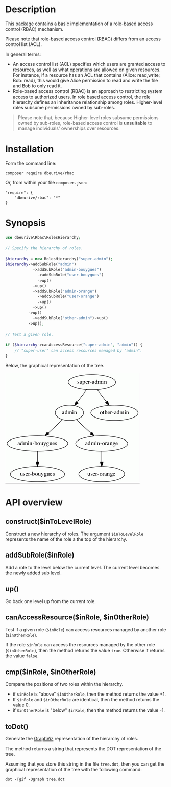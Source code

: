 # Description

This package contains a basic implementation of a role-based access control (RBAC) mechanism.

Please note that role-based access control (RBAC) differs from an access control list (ACL).

In general terms:

* An access control list (ACL) specifies which users are granted access to resources, as well as what operations are allowed on given resources.
  For instance, if a resource has an ACL that contains (Alice: read,write; Bob: read), this would give Alice permission to read and write the file and Bob to only read it.
* Role-based access control (RBAC) is an approach to restricting system access to authorized users.
  In role based access control, the role hierarchy defines an inheritance relationship among roles.
  Higher-level roles subsume permissions owned by sub-roles.

> Please note that, because Higher-level roles subsume permissions owned by sub-roles, role-based access control is **unsuitable** to manage individuals'
> ownerships over resources.

# Installation

Form the command line:

    composer require dbeurive/rbac
    
Or, from within your file `composer.json`:

    "require": {
        "dbeurive/rbac": "*"
    }

# Synopsis

```php
use dbeurive\Rbac\RolesHierarchy;

// Specify the hierarchy of roles.

$hierarchy = new RolesHierarchy("super-admin");
$hierarchy->addSubRole("admin")
            ->addSubRole("admin-bouygues")
              ->addSubRole("user-bouygues")
              ->up()
            ->up()
            ->addSubRole("admin-orange")
              ->addSubRole("user-orange")
              ->up()
            ->up()
          ->up()
            ->addSubRole("other-admin")->up()
          ->up();

// Test a given role.

if ($hierarchy->canAccessResource("super-admin", "admin")) {
    // "super-user" can access resources managed by "admin".
}
```

Below, the graphical representation of the tree.

![Example](https://github.com/dbeurive/rbac/blob/master/doc/example.gif)

# API overview

## construct($inToLevelRole)

Construct a new hierarchy of roles. The argument `$inToLevelRole` represents the name of the
role a the top of the hierarchy.

## addSubRole($inRole)

Add a role to the level below the current level. The current level becomes the newly added sub level.

## up()

Go back one level up from the current role.

## canAccessResource($inRole, $inOtherRole)

Test if a given role (`$inRole`) can access resources managed by another role (`$inOtherRole`).

If the role `$inRole` can access the resources managed by the other role (`$inOtherRole`), then the method
returns the value `true`. Otherwise it returns the value `false`.

## cmp($inRole, $inOtherRole)

Compare the positions of two roles within the hierarchy.

* if `$inRole` is "above" `$inOtherRole`, then the method returns the value +1.
* If `$inRole` and `$inOtherRole` are identical, then the method returns the value 0.
* if `$inOtherRole` is "below" `$inRole`, then the method returns the value -1.

## toDot()

Generate the [GraphViz](http://www.graphviz.org) representation of the hierarchy of roles.

The method returns a string that represents the DOT representation of the tree.

Assuming that you store this string in the file `tree.dot`, then you can get the graphical
representation of the tree with the following command:

    dot -Tgif -Ograph tree.dot

